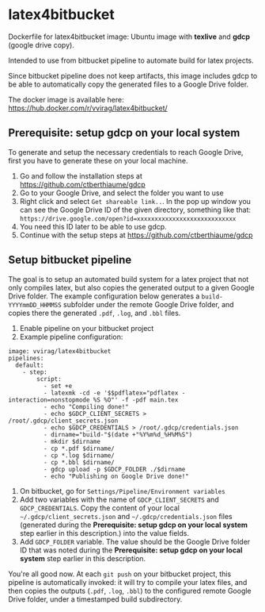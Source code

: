 # latex4bitbucket
Dockerfile for latex4bitbucket image: Ubuntu image with **texlive** and **gdcp** (google drive copy).

Intended to use from bitbucket pipeline to automate build for latex projects.

Since bitbucket pipeline does not keep artifacts, this image includes gdcp to be able to automatically copy the generated files to a Google Drive folder.

The docker image is available here: https://hub.docker.com/r/vvirag/latex4bitbucket/

## Prerequisite: setup gdcp on your local system
To generate and setup the necessary credentials to reach Google Drive, first you have to generate these on your local machine.

1. Go and follow the installation steps at https://github.com/ctberthiaume/gdcp
1. Go to your Google Drive, and select the folder you want to use
1. Right click and select `Get shareable link..`. In the pop up window you can see the Google Drive ID of the given directory, something like that: `https://drive.google.com/open?id=xxxxxxxxxxxxxxxxxxxxxxxxxxxx`
1. You need this ID later to be able to use gdcp.
1. Continue with the setup steps at https://github.com/ctberthiaume/gdcp

## Setup bitbucket pipeline
The goal is to setup an automated build system for a latex project that not only compiles latex, but also copies the generated output to a given Google Drive folder. The example configuration below generates a `build-YYYYmmDD_HHMMSS` subfolder under the remote Google Drive folder, and copies there the generated `.pdf`, `.log`, and `.bbl` files.

1. Enable pipeline on your bitbucket project
1. Example pipeline configuration:
```
image: vvirag/latex4bitbucket
pipelines:
  default:
    - step:
        script:
          - set +e
          - latexmk -cd -e '$$pdflatex="pdflatex -interaction=nonstopmode %S %O"' -f -pdf main.tex
          - echo "Compiling done!"
          - echo $GDCP_CLIENT_SECRETS > /root/.gdcp/client_secrets.json
          - echo $GDCP_CREDENTIALS > /root/.gdcp/credentials.json
          - dirname="build-"$(date +"%Y%m%d_%H%M%S")
          - mkdir $dirname
          - cp *.pdf $dirname/
          - cp *.log $dirname/
          - cp *.bbl $dirname/
          - gdcp upload -p $GDCP_FOLDER ./$dirname
          - echo "Publishing on Google Drive done!"
```
1. On bitbucket, go for `Settings/Pipeline/Environment variables`
1. Add two variables with the name of `GDCP_CLIENT_SECRETS` and `GDCP_CREDENTIALS`. Copy the content of your local `~/.gdcp/client_secrets.json` and `~/.gdcp/credentials.json` files (generated during the **Prerequisite: setup gdcp on your local system** step earlier in this description.) into the value fields.
1. Add `GDCP_FOLDER` variable. The value should be the Google Drive folder ID that was noted during the **Prerequisite: setup gdcp on your local system** step earlier in this description.


You're all good now. At each `git push` on your bitbucket project, this pipeline is automatically invoked: it will try to compile your latex files, and then copies the outputs (`.pdf`, `.log`, `.bbl`) to the configured remote Google Drive folder, under a timestamped build subdirectory.

